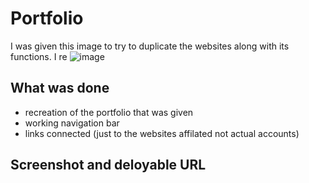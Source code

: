 # Portfolio
I was given this image to try to duplicate the websites along with its functions. I re
![image](https://user-images.githubusercontent.com/105948652/174195669-c2ea1b9e-2a61-4abf-8cea-da885dde065c.png)

## What was done
* recreation of the portfolio that was given
* working navigation bar 
* links connected (just to the websites affilated not actual accounts)

## Screenshot and deloyable URL
